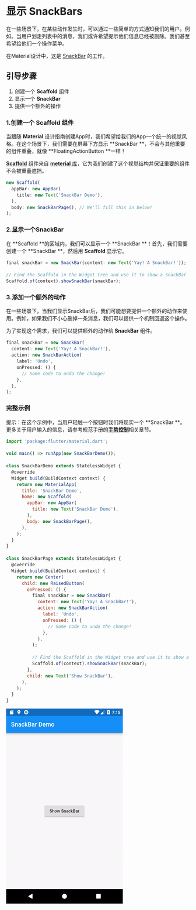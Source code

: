 # 显示 SnackBars

在一些场景下，在某些动作发生时，可以通过一些简单的方式通知我们的用户。例如。当用户划走列表中的消息，我们或许希望提示他们信息已经被删除。我们甚至希望给他们一个操作菜单。

在Material设计中，这是 [SnackBar](https://docs.flutter.io/flutter/material/SnackBar-class.html) 的工作。

## 引导步骤

1. 创建一个 **Scaffold** 组件
2. 显示一个 **SnackBar**
3. 提供一个额外的操作

### 1.创建一个 **Scaffold** 组件

当跟随 **Material** 设计指南创建App时，我们希望给我们的App一个统一的视觉风格。在这个场景下，我们需要在屏幕下方显示 **SnackBar **，不会与其他重要的组件重叠，就像 **FloatingActionButton **一样！

[**Scaffold**](https://docs.flutter.io/flutter/material/Scaffold-class.html) 组件来自 [**meterial** 库](https://docs.flutter.io/flutter/material/material-library.html)，它为我们创建了这个视觉结构并保证重要的组件不会被重叠遮挡。

```js
new Scaffold(
  appBar: new AppBar(
    title: new Text('SnackBar Demo'),
  ),
  body: new SnackBarPage(), // We'll fill this in below!
);
```

### 2.显示一个SnackBar

在 **Scaffold **的区域内，我们可以显示一个 **SnackBar **！首先，我们需要创建一个 **SnackBar **，然后用 **Scaffold** 显示它。

```js
final snackBar = new SnackBar(content: new Text('Yay! A SnackBar!'));

// Find the Scaffold in the Widget tree and use it to show a SnackBar
Scaffold.of(context).showSnackBar(snackBar);
```

### 3.添加一个额外的动作

在一些场景下，当我们显示SnackBar后，我们可能想要提供一个额外的动作来使用。例如，如果我们不小心删掉一条消息，我们可以提供一个机制回退这个操作。

为了实现这个需求，我们可以提供额外的动作给 **SnackBar** 组件。

```js
final snackBar = new SnackBar(
  content: new Text('Yay! A SnackBar!'),
  action: new SnackBarAction(
    label: 'Undo',
    onPressed: () {
      // Some code to undo the change!
    },
  ),
);
```

### 完整示例

提示：在这个示例中，当用户轻触一个按钮时我们将现实一个 **SnackBar **。更多关于用户输入的信息，请参考规范手册的[**手势控制**](/liu-lan-kuang-jia/shou-shi-kong-zhi.md)相关章节。

```js
import 'package:flutter/material.dart';

void main() => runApp(new SnackBarDemo());

class SnackBarDemo extends StatelessWidget {
  @override
  Widget build(BuildContext context) {
    return new MaterialApp(
      title: 'SnackBar Demo',
      home: new Scaffold(
        appBar: new AppBar(
          title: new Text('SnackBar Demo'),
        ),
        body: new SnackBarPage(),
      ),
    );
  }
}

class SnackBarPage extends StatelessWidget {
  @override
  Widget build(BuildContext context) {
    return new Center(
      child: new RaisedButton(
        onPressed: () {
          final snackBar = new SnackBar(
            content: new Text('Yay! A SnackBar!'),
            action: new SnackBarAction(
              label: 'Undo',
              onPressed: () {
                // Some code to undo the change!
              },
            ),
          );

          // Find the Scaffold in the Widget tree and use it to show a SnackBar!
          Scaffold.of(context).showSnackBar(snackBar);
        },
        child: new Text('Show SnackBar'),
      ),
    );
  }
}
```

![](/assets/snackbar.gif)

